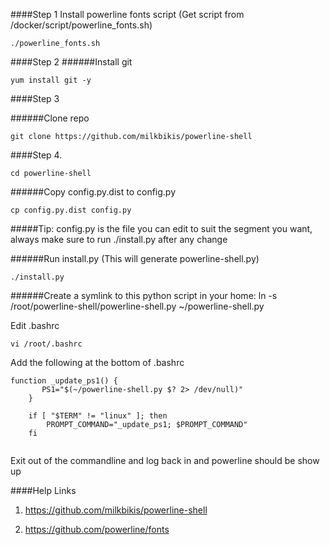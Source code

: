 

####Step 1 
Install powerline fonts script (Get script from /docker/script/powerline_fonts.sh)

```
./powerline_fonts.sh
```

####Step 2 
######Install git

```
yum install git -y
```

####Step 3 

######Clone repo

```
git clone https://github.com/milkbikis/powerline-shell
```

####Step 4.

```
cd powerline-shell
```

######Copy config.py.dist to config.py 

```
cp config.py.dist config.py
```

#####Tip: config.py is the file you can edit to suit the segment you want, always make sure to run ./install.py after any change

######Run install.py (This will generate powerline-shell.py)

```
./install.py
```

######Create a symlink to this python script in your home:
ln -s /root/powerline-shell/powerline-shell.py ~/powerline-shell.py


 Edit .bashrc
 
```
vi /root/.bashrc
```

 Add the following at the bottom of .bashrc
 
```
function _update_ps1() {
       PS1="$(~/powerline-shell.py $? 2> /dev/null)"
    }

    if [ "$TERM" != "linux" ]; then
        PROMPT_COMMAND="_update_ps1; $PROMPT_COMMAND"
    fi
    
``` 
Exit out of the commandline and log back in and powerline should be show up
  
####Help Links
1. https://github.com/milkbikis/powerline-shell

2. https://github.com/powerline/fonts   